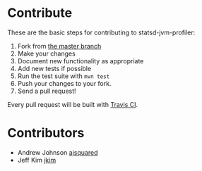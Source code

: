 # Contribute
These are the basic steps for contributing to statsd-jvm-profiler:

1. Fork from [the master branch](https://github.com/etsy/arbiter)
2. Make your changes
3. Document new functionality as appropriate
4. Add new tests if possible
5. Run the test suite with `mvn test`
6. Push your changes to your fork.
7. Send a pull request!

Every pull request will be built with [Travis CI](https://travis-ci.org/etsy/arbiter).

# Contributors
- Andrew Johnson [ajsquared](https://github.com/ajsquared)
- Jeff Kim [jkim](https://github.com/jkim)